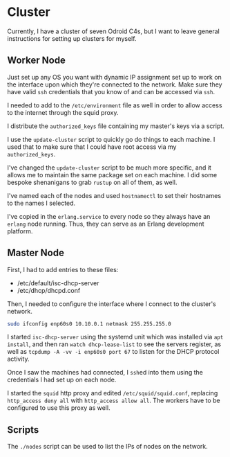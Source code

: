 # Cluster

Currently, I have a cluster of seven Odroid C4s, but I want to leave general
instructions for setting up clusters for myself.

## Worker Node

Just set up any OS you want with dynamic IP assignment set up to work on the
interface upon which they're connected to the network. Make sure they have
valid `ssh` credentials that you know of and can be accessed via `ssh`.

I needed to add to the `/etc/environment` file as well in order to allow access
to the internet through the squid proxy.

I distribute the `authorized_keys` file containing my master's keys via a script.

I use the `update-cluster` script to quickly go do things to each machine. I
used that to make sure that I could have root access via my `authorized_keys`.

I've changed the `update-cluster` script to be much more specific, and it
allows me to maintain the same package set on each machine. I did some bespoke
shenanigans to grab `rustup` on all of them, as well.

I've named each of the nodes and used `hostnamectl` to set their hostnames to
the names I selected.

I've copied in the `erlang.service` to every node so they always have an
`erlang` node running. Thus, they can serve as an Erlang development platform.

## Master Node

First, I had to add entries to these files:

- /etc/default/isc-dhcp-server
- /etc/dhcp/dhcpd.conf 

Then, I needed to configure the interface where I connect to the cluster's
network.

```bash
sudo ifconfig enp60s0 10.10.0.1 netmask 255.255.255.0
```

I started `isc-dhcp-server` using the systemd unit which was installed via `apt
install`, and then ran `watch dhcp-lease-list` to see the servers register, as
well as `tcpdump -A -vv -i enp60s0 port 67` to listen for the DHCP protocol
activity.

Once I saw the machines had connected, I `ssh`ed into them using the
credentials I had set up on each node.

I started the `squid` http proxy and edited `/etc/squid/squid.conf`, replacing
`http_access deny all` with `http_access allow all`. The workers have to be
configured to use this proxy as well.


## Scripts

The `./nodes` script can be used to list the IPs of nodes on the network.
